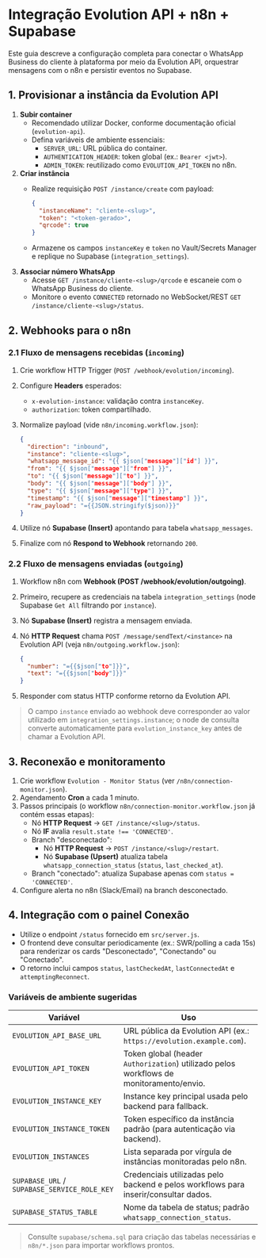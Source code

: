 # Integração Evolution API + n8n + Supabase

Este guia descreve a configuração completa para conectar o WhatsApp Business do cliente à plataforma por meio da Evolution API, orquestrar mensagens com o n8n e persistir eventos no Supabase.

## 1. Provisionar a instância da Evolution API

1. **Subir container**
   - Recomendado utilizar Docker, conforme documentação oficial (`evolution-api`).
   - Defina variáveis de ambiente essenciais:
     - `SERVER_URL`: URL pública do container.
     - `AUTHENTICATION_HEADER`: token global (ex.: `Bearer <jwt>`).
     - `ADMIN_TOKEN`: reutilizado como `EVOLUTION_API_TOKEN` no n8n.
2. **Criar instância**
   - Realize requisição `POST /instance/create` com payload:

     ```json
     {
       "instanceName": "cliente-<slug>",
       "token": "<token-gerado>",
       "qrcode": true
     }
     ```

   - Armazene os campos `instanceKey` e `token` no Vault/Secrets Manager e replique no Supabase (`integration_settings`).
3. **Associar número WhatsApp**
   - Acesse `GET /instance/cliente-<slug>/qrcode` e escaneie com o WhatsApp Business do cliente.
   - Monitore o evento `CONNECTED` retornado no WebSocket/REST `GET /instance/cliente-<slug>/status`.

## 2. Webhooks para o n8n

### 2.1 Fluxo de mensagens recebidas (`incoming`)

1. Crie workflow HTTP Trigger (`POST /webhook/evolution/incoming`).
2. Configure **Headers** esperados:
   - `x-evolution-instance`: validação contra `instanceKey`.
   - `authorization`: token compartilhado.
3. Normalize payload (vide `n8n/incoming.workflow.json`):

   ```json
   {
     "direction": "inbound",
     "instance": "cliente-<slug>",
     "whatsapp_message_id": "{{ $json["message"]["id"] }}",
     "from": "{{ $json["message"]["from"] }}",
     "to": "{{ $json["message"]["to"] }}",
     "body": "{{ $json["message"]["body"] }}",
     "type": "{{ $json["message"]["type"] }}",
     "timestamp": "{{ $json["message"]["timestamp"] }}",
     "raw_payload": "={{JSON.stringify($json)}}"
   }
   ```
4. Utilize nó **Supabase (Insert)** apontando para tabela `whatsapp_messages`.
5. Finalize com nó **Respond to Webhook** retornando `200`.

### 2.2 Fluxo de mensagens enviadas (`outgoing`)

1. Workflow n8n com **Webhook (POST /webhook/evolution/outgoing)**.
2. Primeiro, recupere as credenciais na tabela `integration_settings` (node Supabase `Get All` filtrando por `instance`).
3. Nó **Supabase (Insert)** registra a mensagem enviada.
4. Nó **HTTP Request** chama `POST /message/sendText/<instance>` na Evolution API (veja `n8n/outgoing.workflow.json`):

   ```json
   {
     "number": "={{$json["to"]}}",
     "text": "={{$json["body"]}}"
   }
   ```
5. Responder com status HTTP conforme retorno da Evolution API.

> O campo `instance` enviado ao webhook deve corresponder ao valor utilizado em `integration_settings.instance`; o node de consulta converte automaticamente para `evolution_instance_key` antes de chamar a Evolution API.

## 3. Reconexão e monitoramento

1. Crie workflow `Evolution - Monitor Status` (ver `/n8n/connection-monitor.json`).
2. Agendamento **Cron** a cada 1 minuto.
3. Passos principais (o workflow `n8n/connection-monitor.workflow.json` já contém essas etapas):
   - Nó **HTTP Request** → `GET /instance/<slug>/status`.
   - Nó **IF** avalia `result.state !== 'CONNECTED'`.
   - Branch "desconectado":
     - Nó **HTTP Request** → `POST /instance/<slug>/restart`.
     - Nó **Supabase (Upsert)** atualiza tabela `whatsapp_connection_status` (`status`, `last_checked_at`).
   - Branch "conectado": atualiza Supabase apenas com `status = 'CONNECTED'`.
4. Configure alerta no n8n (Slack/Email) na branch desconectado.

## 4. Integração com o painel Conexão

- Utilize o endpoint `/status` fornecido em `src/server.js`.
- O frontend deve consultar periodicamente (ex.: SWR/polling a cada 15s) para renderizar os cards "Desconectado", "Conectando" ou "Conectado".
- O retorno inclui campos `status`, `lastCheckedAt`, `lastConnectedAt` e `attemptingReconnect`.

### Variáveis de ambiente sugeridas

| Variável | Uso |
| --- | --- |
| `EVOLUTION_API_BASE_URL` | URL pública da Evolution API (ex.: `https://evolution.example.com`). |
| `EVOLUTION_API_TOKEN` | Token global (header `Authorization`) utilizado pelos workflows de monitoramento/envio. |
| `EVOLUTION_INSTANCE_KEY` | Instance key principal usada pelo backend para fallback. |
| `EVOLUTION_INSTANCE_TOKEN` | Token específico da instância padrão (para autenticação via backend). |
| `EVOLUTION_INSTANCES` | Lista separada por vírgula de instâncias monitoradas pelo n8n. |
| `SUPABASE_URL` / `SUPABASE_SERVICE_ROLE_KEY` | Credenciais utilizadas pelo backend e pelos workflows para inserir/consultar dados. |
| `SUPABASE_STATUS_TABLE` | Nome da tabela de status; padrão `whatsapp_connection_status`. |

> Consulte `supabase/schema.sql` para criação das tabelas necessárias e `n8n/*.json` para importar workflows prontos.
